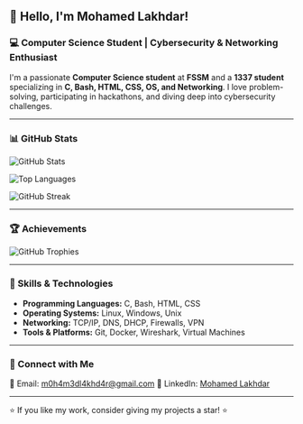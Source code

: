 ## 👋 Hello, I'm Mohamed Lakhdar!  

### 💻 Computer Science Student | Cybersecurity & Networking Enthusiast  
I'm a passionate **Computer Science student** at **FSSM** and a **1337 student** specializing in **C, Bash, HTML, CSS, OS, and Networking**. I love problem-solving, participating in hackathons, and diving deep into cybersecurity challenges. 

---

### 📊 GitHub Stats

![GitHub Stats](https://github-readme-stats.vercel.app/api?username=medlkhdr&show_icons=true&theme=dark&count_private=true)

![Top Languages](https://github-readme-stats.vercel.app/api/top-langs/?username=medlkhdr&layout=compact&theme=dark)

![GitHub Streak](https://streak-stats.demolab.com?user=medlkhdr&theme=dark&hide_border=true)

---

### 🏆 Achievements

![GitHub Trophies](https://github-profile-trophy.vercel.app/?username=medlkhdr&theme=darkhub&row=1&column=6)

---

### 🚀 Skills & Technologies  
- **Programming Languages:** C, Bash, HTML, CSS  
- **Operating Systems:** Linux, Windows, Unix  
- **Networking:** TCP/IP, DNS, DHCP, Firewalls, VPN  
- **Tools & Platforms:** Git, Docker, Wireshark, Virtual Machines  

---

### 🔗 Connect with Me

📧 Email: m0h4m3dl4khd4r@gmail.com
💼 LinkedIn: [Mohamed Lakhdar](https://www.linkedin.com/in/mohamed-lakhdar-b5975b296/)  

---

⭐ If you like my work, consider giving my projects a star! ⭐
